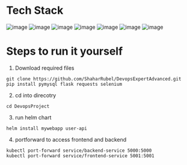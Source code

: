 # Tech Stack
![image](https://img.shields.io/badge/Python-FFD43B?style=for-the-badge&logo=python&logoColor=blue) ![image](https://img.shields.io/badge/MySQL-005C84?style=for-the-badge&logo=mysql&logoColor=white) ![image](https://img.shields.io/badge/Flask-000000?style=for-the-badge&logo=flask&logoColor=white) ![image](https://img.shields.io/badge/Selenium-43B02A?style=for-the-badge&logo=Selenium&logoColor=white) ![image](https://img.shields.io/badge/Jenkins-D24939?style=for-the-badge&logo=Jenkins&logoColor=white)
![image](https://img.shields.io/badge/Helm-0F1689?style=for-the-badge&logo=Helm&labelColor=0F1689) ![image](https://img.shields.io/badge/Docker%20Compose-2496ED?style=for-the-badge&logo=docker&logoColor=white)

# Steps to run it yourself
1. Download required files
```
git clone https://github.com/ShaharRubel/DevopsExpertAdvanced.git
pip install pymysql flask requests selenium
```
2. cd into direcotry
```commandline
cd DevopsProject
```
3. run helm chart
```commandline
helm install mywebapp user-api
```
4. portforward to access frontend and backend
```commandline
kubectl port-forward service/backend-service 5000:5000
kubectl port-forward service/frontend-service 5001:5001
```

